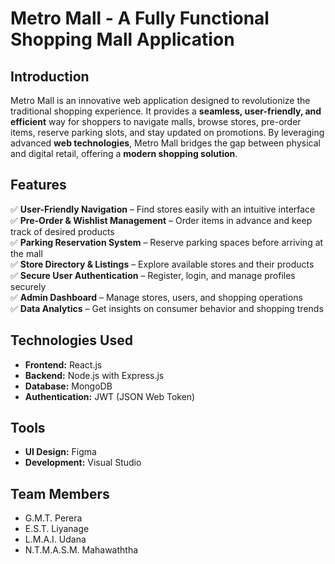 # Metro Mall - A Fully Functional Shopping Mall Application  

## Introduction  
Metro Mall is an innovative web application designed to revolutionize the traditional shopping experience. It provides a **seamless, user-friendly, and efficient** way for shoppers to navigate malls, browse stores, pre-order items, reserve parking slots, and stay updated on promotions. By leveraging advanced **web technologies**, Metro Mall bridges the gap between physical and digital retail, offering a **modern shopping solution**.  

## Features  
✅ **User-Friendly Navigation** – Find stores easily with an intuitive interface  
✅ **Pre-Order & Wishlist Management** – Order items in advance and keep track of desired products  
✅ **Parking Reservation System** – Reserve parking spaces before arriving at the mall  
✅ **Store Directory & Listings** – Explore available stores and their products  
✅ **Secure User Authentication** – Register, login, and manage profiles securely  
✅ **Admin Dashboard** – Manage stores, users, and shopping operations  
✅ **Data Analytics** – Get insights on consumer behavior and shopping trends  

## Technologies Used  
- **Frontend:** React.js  
- **Backend:** Node.js with Express.js  
- **Database:** MongoDB  
- **Authentication:** JWT (JSON Web Token)  

## Tools
- **UI Design:** Figma
- **Development:** Visual Studio

## Team Members
- G.M.T. Perera
- E.S.T. Liyanage
- L.M.A.I. Udana
- N.T.M.A.S.M. Mahawaththa
